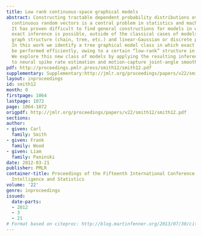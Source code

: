 ```yaml
---
title: Low rank continuous-space graphical models
abstract: Constructing tractable dependent probability distributions over structured
  continuous random vectors is a central problem in statistics and machine learning.
  It has proven difficult to find general constructions for models in which efficient
  exact inference is possible, outside of the classical cases of models with restricted
  graph structure (chain, tree, etc.) and linear-Gaussian or discrete potentials.
  In this work we identify a tree graphical model class in which exact inference can
  be performed efficiently, owing to a certain “low-rank” structure in the potentials.
  We explore this new class of models by applying the resulting inference methods
  to neural spike rate estimation and motion-capture joint-angle smoothing tasks.
pdf: http://proceedings.pmlr.press/smith12/smith12.pdf
supplementary: Supplementary:http://jmlr.org/proceedings/papers/v22/smith12/smith12Supple.pdf
layout: inproceedings
id: smith12
month: 0
firstpage: 1064
lastpage: 1072
page: 1064-1072
origpdf: http://jmlr.org/proceedings/papers/v22/smith12/smith12.pdf
sections: 
author:
- given: Carl
  family: Smith
- given: Frank
  family: Wood
- given: Liam
  family: Paninski
date: 2012-03-21
publisher: PMLR
container-title: Proceedings of the Fifteenth International Conference on Artificial
  Intelligence and Statistics
volume: '22'
genre: inproceedings
issued:
  date-parts:
  - 2012
  - 3
  - 21
# Format based on citeproc: http://blog.martinfenner.org/2013/07/30/citeproc-yaml-for-bibliographies/
---
```

